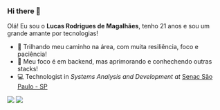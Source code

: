 ### Hi there 👋 ###

Olá! Eu sou o <b>Lucas Rodrigues de Magalhães</b>, tenho 21 anos e sou um grande amante por tecnologias!


- 🔭 Trilhando meu caminho na área, com muita resiliência, foco e paciência!
- 🌱 Meu foco é em backend, mas aprimorando e conhechendo outras stacks!
- 💻 Technologist in *Systems Analysis and Development at* [Senac São Paulo - SP](https://www.sp.senac.br/)


<div> 
  <a href = "mailto:lucasromagalhaes@gmail.com"><img src="https://img.shields.io/badge/-Gmail-%23333?style=for-the-badge&logo=gmail&logoColor=red" target="_blank"></a>
  <a href="https://www.linkedin.com/in/lucasrmagalhaess/" target="_blank"><img src="https://img.shields.io/badge/-LinkedIn-%230077B5?style=for-the-badge&logo=linkedin&logoColor=red" target="_blank"></a> 
  
</div>


